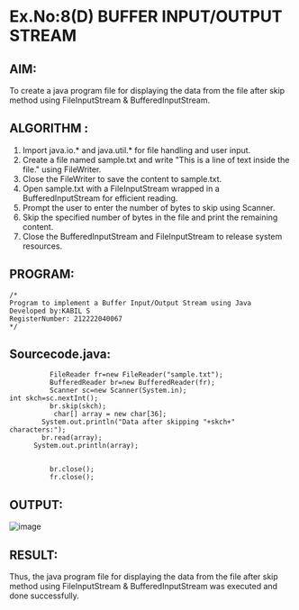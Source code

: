 # Ex.No:8(D) BUFFER INPUT/OUTPUT STREAM

## AIM:
 To create a java program file for displaying the data from the file after skip method using FileInputStream & BufferedInputStream.

## ALGORITHM :
1.	Import java.io.* and java.util.* for file handling and user input.
2.	Create a file named sample.txt and write "This is a line of text inside the file." using FileWriter.
3.	Close the FileWriter to save the content to sample.txt.
4.	Open sample.txt with a FileInputStream wrapped in a BufferedInputStream for efficient reading.
5.	Prompt the user to enter the number of bytes to skip using Scanner.
6.	Skip the specified number of bytes in the file and print the remaining content.
7.	Close the BufferedInputStream and FileInputStream to release system resources.




## PROGRAM:
 ```
/*
Program to implement a Buffer Input/Output Stream using Java
Developed by:KABIL S
RegisterNumber: 212222040067
*/
```

## Sourcecode.java:

```
          FileReader fr=new FileReader("sample.txt");   
          BufferedReader br=new BufferedReader(fr);    
          Scanner sc=new Scanner(System.in);
int skch=sc.nextInt();
          br.skip(skch);
           char[] array = new char[36];
        System.out.println("Data after skipping "+skch+" characters:");
        br.read(array);
      System.out.println(array);
          
          
          br.close();    
          fr.close();
```





## OUTPUT:

![image](https://github.com/user-attachments/assets/8abd5bf3-40ce-4989-b272-bc153d3ef420)


## RESULT:
Thus, the java program file for displaying the data from the file after skip method using FileInputStream & BufferedInputStream was executed and done successfully.


